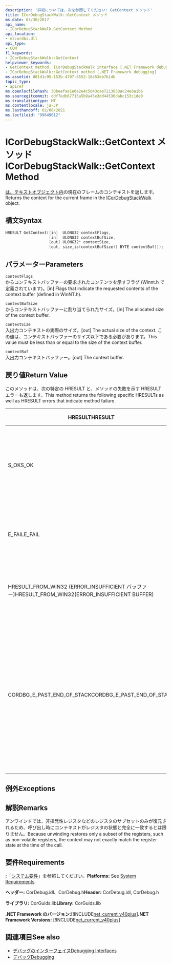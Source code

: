```yaml
---
description: '詳細については、次を参照してください: GetContext メソッド'
title: ICorDebugStackWalk::GetContext メソッド
ms.date: 03/30/2017
api_name:
- ICorDebugStackWalk.GetContext Method
api_location:
- mscordbi.dll
api_type:
- COM
f1_keywords:
- ICorDebugStackWalk::GetContext
helpviewer_keywords:
- GetContext method, ICorDebugStackWalk interface [.NET Framework debugging]
- ICorDebugStackWalk::GetContext method [.NET Framework debugging]
ms.assetid: 081d1c95-152b-4797-8552-18453eb7b14b
topic_type:
- apiref
ms.openlocfilehash: 30beefaa1e0e2e4c5043cae7213658ac24e8a1b6
ms.sourcegitcommit: ddf7edb67715a5b9a45e3dd44536dabc153c1de0
ms.translationtype: MT
ms.contentlocale: ja-JP
ms.lasthandoff: 02/06/2021
ms.locfileid: "99649612"
---
```

# <a name="icordebugstackwalkgetcontext-method"></a><span data-ttu-id="59e7b-103">ICorDebugStackWalk::GetContext メソッド</span><span class="sxs-lookup"><span data-stu-id="59e7b-103">ICorDebugStackWalk::GetContext Method</span></span>

<span data-ttu-id="59e7b-104">[は、テキストオブジェクト内](icordebugstackwalk-interface.md)の現在のフレームのコンテキストを返します。</span><span class="sxs-lookup"><span data-stu-id="59e7b-104">Returns the context for the current frame in the [ICorDebugStackWalk](icordebugstackwalk-interface.md) object.</span></span>  
  
## <a name="syntax"></a><span data-ttu-id="59e7b-105">構文</span><span class="sxs-lookup"><span data-stu-id="59e7b-105">Syntax</span></span>  
  
```cpp  
HRESULT GetContext([in]  ULONG32 contextFlags,  
                   [in]  ULONG32 contextBufSize,  
                   [out] ULONG32* contextSize,  
                   [out, size_is(contextBufSize)] BYTE contextBuf[]);  
```  
  
## <a name="parameters"></a><span data-ttu-id="59e7b-106">パラメーター</span><span class="sxs-lookup"><span data-stu-id="59e7b-106">Parameters</span></span>  

 `contextFlags`  
 <span data-ttu-id="59e7b-107">からコンテキストバッファーの要求されたコンテンツを示すフラグ (Winnt.h で定義されています)。</span><span class="sxs-lookup"><span data-stu-id="59e7b-107">[in] Flags that indicate the requested contents of the context buffer (defined in WinNT.h).</span></span>  
  
 `contextBufSize`  
 <span data-ttu-id="59e7b-108">からコンテキストバッファーに割り当てられたサイズ。</span><span class="sxs-lookup"><span data-stu-id="59e7b-108">[in] The allocated size of the context buffer.</span></span>  
  
 `contextSize`  
 <span data-ttu-id="59e7b-109">入出力コンテキストの実際のサイズ。</span><span class="sxs-lookup"><span data-stu-id="59e7b-109">[out] The actual size of the context.</span></span> <span data-ttu-id="59e7b-110">この値は、コンテキストバッファーのサイズ以下である必要があります。</span><span class="sxs-lookup"><span data-stu-id="59e7b-110">This value must be less than or equal to the size of the context buffer.</span></span>  
  
 `contextBuf`  
 <span data-ttu-id="59e7b-111">入出力コンテキストバッファー。</span><span class="sxs-lookup"><span data-stu-id="59e7b-111">[out] The context buffer.</span></span>  
  
## <a name="return-value"></a><span data-ttu-id="59e7b-112">戻り値</span><span class="sxs-lookup"><span data-stu-id="59e7b-112">Return Value</span></span>  

 <span data-ttu-id="59e7b-113">このメソッドは、次の特定の HRESULT と、メソッドの失敗を示す HRESULT エラーも返します。</span><span class="sxs-lookup"><span data-stu-id="59e7b-113">This method returns the following specific HRESULTs as well as HRESULT errors that indicate method failure.</span></span>  
  
|<span data-ttu-id="59e7b-114">HRESULT</span><span class="sxs-lookup"><span data-stu-id="59e7b-114">HRESULT</span></span>|<span data-ttu-id="59e7b-115">説明</span><span class="sxs-lookup"><span data-stu-id="59e7b-115">Description</span></span>|  
|-------------|-----------------|  
|<span data-ttu-id="59e7b-116">S_OK</span><span class="sxs-lookup"><span data-stu-id="59e7b-116">S_OK</span></span>|<span data-ttu-id="59e7b-117">現在のフレームのコンテキストが正常に返されました。</span><span class="sxs-lookup"><span data-stu-id="59e7b-117">The context for the current frame was successfully returned.</span></span>|  
|<span data-ttu-id="59e7b-118">E_FAIL</span><span class="sxs-lookup"><span data-stu-id="59e7b-118">E_FAIL</span></span>|<span data-ttu-id="59e7b-119">コンテキストを返すことができませんでした。</span><span class="sxs-lookup"><span data-stu-id="59e7b-119">The context could not be returned.</span></span>|  
|<span data-ttu-id="59e7b-120">HRESULT_FROM_WIN32 (ERROR_INSUFFICIENT バッファー)</span><span class="sxs-lookup"><span data-stu-id="59e7b-120">HRESULT_FROM_WIN32(ERROR_INSUFFICIENT BUFFER)</span></span>|<span data-ttu-id="59e7b-121">コンテキストバッファーが小さすぎます。</span><span class="sxs-lookup"><span data-stu-id="59e7b-121">The context buffer is too small.</span></span>|  
|<span data-ttu-id="59e7b-122">CORDBG_E_PAST_END_OF_STACK</span><span class="sxs-lookup"><span data-stu-id="59e7b-122">CORDBG_E_PAST_END_OF_STACK</span></span>|<span data-ttu-id="59e7b-123">フレームポインターは既にスタックの末尾にあります。そのため、追加のフレームにアクセスすることはできません。</span><span class="sxs-lookup"><span data-stu-id="59e7b-123">The frame pointer is already at the end of the stack; therefore, no additional frames can be accessed.</span></span>|  
  
## <a name="exceptions"></a><span data-ttu-id="59e7b-124">例外</span><span class="sxs-lookup"><span data-stu-id="59e7b-124">Exceptions</span></span>  
  
## <a name="remarks"></a><span data-ttu-id="59e7b-125">解説</span><span class="sxs-lookup"><span data-stu-id="59e7b-125">Remarks</span></span>  

 <span data-ttu-id="59e7b-126">アンワインドでは、非揮発性レジスタなどのレジスタのサブセットのみが復元されるため、呼び出し時にコンテキストがレジスタの状態と完全に一致するとは限りません。</span><span class="sxs-lookup"><span data-stu-id="59e7b-126">Because unwinding restores only a subset of the registers, such as non-volatile registers, the context may not exactly match the register state at the time of the call.</span></span>  
  
## <a name="requirements"></a><span data-ttu-id="59e7b-127">要件</span><span class="sxs-lookup"><span data-stu-id="59e7b-127">Requirements</span></span>  

 <span data-ttu-id="59e7b-128">**:**「[システム要件](../../get-started/system-requirements.md)」を参照してください。</span><span class="sxs-lookup"><span data-stu-id="59e7b-128">**Platforms:** See [System Requirements](../../get-started/system-requirements.md).</span></span>  
  
 <span data-ttu-id="59e7b-129">**ヘッダー:** CorDebug.idl、CorDebug.h</span><span class="sxs-lookup"><span data-stu-id="59e7b-129">**Header:** CorDebug.idl, CorDebug.h</span></span>  
  
 <span data-ttu-id="59e7b-130">**ライブラリ:** CorGuids.lib</span><span class="sxs-lookup"><span data-stu-id="59e7b-130">**Library:** CorGuids.lib</span></span>  
  
 <span data-ttu-id="59e7b-131">**.NET Framework のバージョン:**[!INCLUDE[net_current_v40plus](../../../../includes/net-current-v40plus-md.md)]</span><span class="sxs-lookup"><span data-stu-id="59e7b-131">**.NET Framework Versions:** [!INCLUDE[net_current_v40plus](../../../../includes/net-current-v40plus-md.md)]</span></span>  
  
## <a name="see-also"></a><span data-ttu-id="59e7b-132">関連項目</span><span class="sxs-lookup"><span data-stu-id="59e7b-132">See also</span></span>

- [<span data-ttu-id="59e7b-133">デバッグのインターフェイス</span><span class="sxs-lookup"><span data-stu-id="59e7b-133">Debugging Interfaces</span></span>](debugging-interfaces.md)
- [<span data-ttu-id="59e7b-134">デバッグ</span><span class="sxs-lookup"><span data-stu-id="59e7b-134">Debugging</span></span>](index.md)
